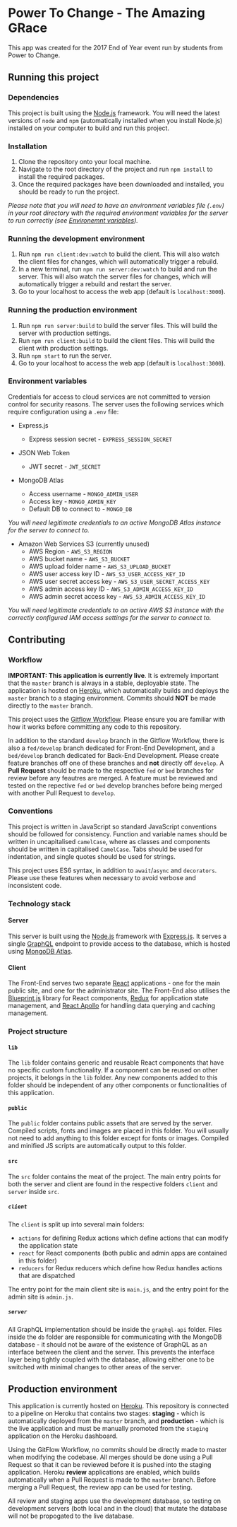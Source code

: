 # Power To Change - The Amazing GRace
This app was created for the 2017 End of Year event run by students from Power to Change. 


## Running this project
### Dependencies
This project is built using the [Node.js](https://nodejs.org/) framework. You will need the latest versions of `node` and `npm` (automatically installed when you install Node.js) installed on your computer to build and run this project.

### Installation
1. Clone the repository onto your local machine.
2. Navigate to the root directory of the project and run `npm install` to install the required packages. 
3. Once the required packages have been downloaded and installed, you should be ready to run the project. 

*Please note that you will need to have an environment variables file (`.env`) in your root directory with the required environment variables for the server to run correctly (see [Environemnt variables](#environment-variables)).*

### Running the development environment
1. Run `npm run client:dev:watch` to build the client. This will also watch the client files for changes, which will automatically trigger a rebuild. 
2. In a new terminal, run `npm run server:dev:watch` to build and run the server. This will also watch the server files for changes, which will automatically trigger a rebuild and restart the server. 
3. Go to your localhost to access the web app (default is `localhost:3000`).

### Running the production environment
1. Run `npm run server:build` to build the server files. This will build the server with production settings.
2. Run `npm run client:build` to build the client files. This will build the client with production settings.
3. Run `npm start` to run the server. 
4. Go to your localhost to access the web app (default is `localhost:3000`). 

### Environment variables
Credentials for access to cloud services are not committed to version control for security reasons. The server uses the following services which require configuration using a `.env` file:

- Express.js
  - Express session secret - `EXPRESS_SESSION_SECRET`
	
- JSON Web Token
	- JWT secret - `JWT_SECRET`
	
- MongoDB Atlas
	- Access username - `MONGO_ADMIN_USER`
	- Access key - `MONGO_ADMIN_KEY`
	- Default DB to connect to - `MONGO_DB`
	
*You will need legitimate credentials to an active MongoDB Atlas instance for the server to connect to.*

- Amazon Web Services S3 (currently unused)
	- AWS Region - `AWS_S3_REGION`
	- AWS bucket name - `AWS_S3_BUCKET`
	- AWS upload folder name - `AWS_S3_UPLOAD_BUCKET`
	- AWS user access key ID - `AWS_S3_USER_ACCESS_KEY_ID`
	- AWS user secret access key - `AWS_S3_USER_SECRET_ACCESS_KEY`
	- AWS admin access key ID - `AWS_S3_ADMIN_ACCESS_KEY_ID`
	- AWS admin secret access key - `AWS_S3_ADMIN_ACCESS_KEY_ID`
	
*You will need legitimate credentials to an active AWS S3 instance with the correctly configured IAM access settings for the server to connect to.*


## Contributing
### Workflow
**IMPORTANT: This application is currently live**. It is extremely important that the `master` branch is always in a stable, deployable state. The application is hosted on [Heroku](http://www.heroku.com), which automatically builds and deploys the `master` branch to a staging environment. Commits should **NOT** be made directly to the `master` branch.

This project uses the [Gitflow Workflow](https://www.atlassian.com/git/tutorials/comparing-workflows#feature-branch-workflow). Please ensure you are familiar with how it works before committing any code to this repository. 

In addition to the standard `develop` branch in the Gitflow Workflow, there is also a `fed/develop` branch dedicated for Front-End Development, and a `bed/develop` branch dedicated for Back-End Development. Please create feature branches off one of these branches and **not** directly off `develop`. A **Pull Request** should be made to the respective `fed` or `bed` branches for review before any feautres are merged. A feature must be reviewed and tested on the repective `fed` or `bed` develop branches before being merged with another Pull Request to `develop`. 

### Conventions
This project is written in JavaScript so standard JavaScript conventions should be followed for consistency. Function and variable names should be written in uncapitalised `camelCase`, where as classes and components should be written in capitalised `CamelCase`. 
Tabs should be used for indentation, and single quotes should be used for strings. 

This project uses ES6 syntax, in addition to `await`/`async` and `decorators`. Please use these features when necessary to avoid verbose and inconsistent code. 


### Technology stack
#### Server
This server is built using the [Node.js](https://nodejs.org/) framework with [Express.js](https://expressjs.com/). It serves a single [GraphQL](http://graphql.org/) endpoint to provide access to the database, which is hosted using [MongoDB Atlas](https://www.mongodb.com/cloud/atlas). 

#### Client
The Front-End serves two separate [React](https://facebook.github.io/react/) applications - one for the main public site, and one for the administrator site. The Front-End also utilises the [Blueprint.js](http://blueprintjs.com/) library for React components, [Redux](http://redux.js.org/) for application state management, and [React Apollo](http://dev.apollodata.com/react/) for handling data querying and caching management. 


### Project structure
#### `lib`
The `lib` folder contains generic and reusable React components that have no specific custom functionality. If a component can be reused on other projects, it belongs in the `lib` folder. Any new components added to this folder should be independent of any other components or functionalities of this application. 

#### `public`
The `public` folder contains public assets that are served by the server. Compiled scripts, fonts and images are placed in this folder. You will usually not need to add anything to this folder except for fonts or images. Compiled and minified JS scripts are automatically output to this folder. 

#### `src` 
The `src` folder contains the meat of the project. The main entry points for both the server and client are found in the respective folders `client` and `server` inside `src`. 

##### `client`
The `client` is split up into several main folders:
- `actions` for defining Redux actions which define actions that can modify the application state
- `react` for React components (both public and admin apps are contained in this folder)
- `reducers` for Redux reducers which define how Redux handles actions that are dispatched

The entry point for the main client site is `main.js`, and the entry point for the admin site is `admin.js`. 

##### `server`
All GraphQL implementation should be inside the `graphql-api` folder. Files inside the `db` folder are responsible for communicating with the MongoDB database - it should not be aware of the existence of GraphQL as an interface between the client and the server.
This prevents the interface layer being tightly coupled with the database, allowing either one to be switched with minimal changes to other areas of the server. 


## Production environment
This application is currently hosted on [Heroku](http://www.heroku.com). This repository is connected to a pipeline on Heroku that contains two stages: **staging** - which is automatically deployed from the `master` branch, and **production** - which is the live application and must be manually promoted from the `staging` application on the Heroku dashboard. 

Using the GitFlow Workflow, no commits should be directly made to master when modifying the codebase. 
All merges should be done using a Pull Request so that it can be reviewed before it is pushed into the staging application. 
Heroku **review** applications are enabled, which builds automatically when a Pull Request is made to the `master` branch. Before merging a Pull Request, the review app can be used for testing. 

All review and staging apps use the development database, so testing on development servers (both local and in the cloud) that mutate the database will not be propogated to the live database. 
